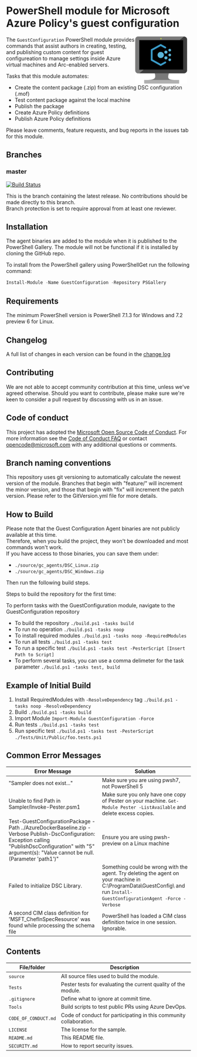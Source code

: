# PowerShell module for Microsoft Azure Policy's guest configuration

<img src="GuestConfigXS.png"
     alt="Guest Config Logo"
     style="float: right; margin-right: 10px;" />

The `GuestConfiguration` PowerShell module provides commands
that assist authors in  creating, testing, and publishing
custom content for guest configureation to manage settings
inside Azure virtual machines and Arc-enabled servers.

Tasks that this module automates:

- Create the content package (.zip) from an existing DSC configuration (.mof)
- Test content package against the local machine
- Publish the package
- Create Azure Policy definitions
- Publish Azure Policy definitions

Please leave comments, feature requests, and bug reports in the issues tab for
this module.

## Branches

### master

[![Build Status](https://mscodehub.visualstudio.com/GuestConfiguration_Module/_apis/build/status/Azure.GuestConfiguration.Public?branchName=master)](https://mscodehub.visualstudio.com/GuestConfiguration_Module/_apis/build/status/Azure.GuestConfiguration.Public/_build/latest?definitionId=234092&branchName=master)

This is the branch containing the latest release.
No contributions should be made directly to this branch.  
Branch protection is set to require approval from at least one reviewer.

## Installation

The agent binaries are added to the module
when it is published to the PowerShell Gallery.
The module will not be functional if it is installed by cloning the GitHub repo.

To install from the PowerShell gallery using PowerShellGet
run the following command:
```powershell
Install-Module -Name GuestConfiguration -Repository PSGallery
```

## Requirements

The minimum PowerShell version is
PowerShell 7.1.3 for Windows and
7.2 preview 6 for Linux.

## Changelog

A full list of changes in each version can be found in the
[change log](CHANGELOG.md)

## Contributing

We are not able to accept community contribution at this time, unless we've agreed otherwise.
Should you want to contribute, please make sure we're keen to consider a pull request by discussing with us in an issue.

## Code of conduct

This project has adopted the [Microsoft Open Source Code of Conduct](https://opensource.microsoft.com/codeofconduct/).
For more information see the [Code of Conduct FAQ](https://opensource.microsoft.com/codeofconduct/faq/) or
contact [opencode@microsoft.com](mailto:opencode@microsoft.com) with any additional questions or comments.

## Branch naming conventions

This repository uses git versioning to automatically calculate the newest version of the module. Branches that begin with "feature/" will increment the minor version, and those that begin with "fix" will increment the patch version. Please refer to the GitVersion.yml file for more details. 

## How to Build

Please note that the Guest Configuration Agent binaries are not publicly available at this time.  
Therefore, when you build the project, they won't be downloaded and most commands won't work.  
If you have access to those binaries, you can save them under:
- `./source/gc_agents/DSC_Linux.zip`
- `./source/gc_agents/DSC_Windows.zip`

Then run the following build steps.

Steps to build the repository for the first time:

To perform tasks with the GuestConfiguration module, navigate to the GuestConfiguration repository 

* To build the repository
  `./build.ps1 -tasks build`
* To run no operation
  `./build.ps1 -tasks noop`
* To install required modules 
  `./build.ps1 -tasks noop -RequiredModules`
* To run all tests
  `./build.ps1 -tasks test`
* To run a specific test
  `./build.ps1 -tasks test -PesterScript [Insert Path to Script]`
* To perform several tasks, you can use a comma delimeter for the task parameter
  `./build.ps1 -tasks test, build`

## Example of Initial Build

1. Install RequiredModules with `-ResolveDependency` tag
  `./build.ps1 -tasks noop -ResolveDependency`
1. Build 
  `./build.ps1 -tasks build`
1. Import Module
  `Import-Module GuestConfiguration -Force`
1. Run tests
  `./build.ps1 -tasks test`
1. Run specific test
  `./build.ps1 -tasks test -PesterScript ./Tests/Unit/Public/foo.tests.ps1`

## Common Error Messages

| Error Message         | Solution|
|-----------------------|----------------------------------------------------------------------|
| "Sampler does not exist..." | Make sure you are using pwsh7, not PowerShell 5 |
| Unable to find Path in Sampler/Invoke-Pester.psm1 | Make sure you only have one copy of Pester on your machine. `Get-Module Pester -ListAvailable` and delete excess copies.  |
|Test-GuestConfigurationPackage -Path ../AzureDockerBaseline.zip -Verbose Publish-DscConfiguration: Exception calling "PublishDscConfiguration" with "5" argument(s): "Value cannot be null. (Parameter 'path1')" | Ensure you are using pwsh-preview on a Linux machine | 
| Failed to initialize DSC Library. | Something could be wrong with the agent. Try deleting the agent on your machine in C:\ProgramData\GuestConfig\ and run `Install-GuestConfigurationAgent -Force -Verbose`|
|A second CIM class definition for 'MSFT_ChefInSpecResource' was found while processing the schema file| PowerShell has loaded a CIM class definition twice in one session. Ignorable. |

## Contents

| File/folder           | Description                                                          |
|-----------------------|----------------------------------------------------------------------|
| `source`              | All source files used to build the module.                           |
| `Tests`               | Pester tests for evaluating the current quality of the module.       |
| `.gitignore`          | Define what to ignore at commit time.                                |
| `Tools`               | Build scripts to test public PRs using Azure DevOps.                 |
| `CODE_OF_CONDUCT.md`  | Code of conduct for participating in this community collaboration.   |
| `LICENSE`             | The license for the sample.                                          |
| `README.md`           | This README file.                                                    |
| `SECURITY.md`         | How to report security issues.                                       |
